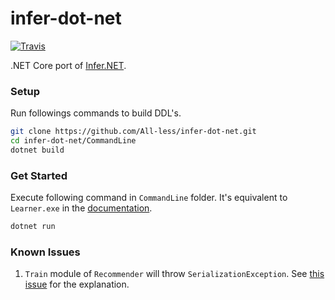 # infer-dot-net

[![Travis](https://img.shields.io/travis/All-less/infer-dot-net.svg?style=flat)](https://travis-ci.org/All-less/infer-dot-net)

.NET Core port of [Infer.NET](http://research.microsoft.com/infernet).

### Setup

Run followings commands to build DDL's.

```bash
git clone https://github.com/All-less/infer-dot-net.git
cd infer-dot-net/CommandLine
dotnet build
```

### Get Started

Execute following command in `CommandLine` folder. It's equivalent to `Learner.exe` in the [documentation](http://infernet.azurewebsites.net/docs/Infer.NET%20Learners%20-%20Matchbox%20recommender%20-%20Command-line%20runners.aspx).

```bash
dotnet run
```

### Known Issues

1. `Train` module of `Recommender` will throw `SerializationException`. See [this issue](https://github.com/dotnet/corefx/issues/23213) for the explanation.
